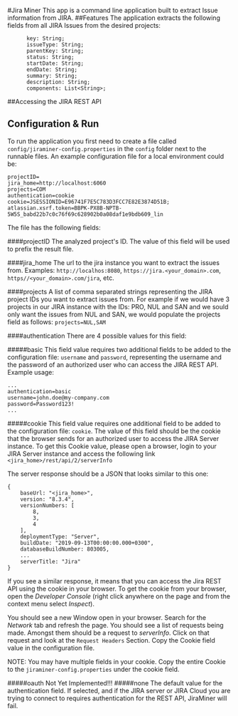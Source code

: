 #Jira Miner
This app is a command line application built to extract Issue information from JIRA. 
##Features
The application extracts the following fields from all JIRA Issues from the desired projects:
```     
      key: String;
      issueType: String;
      parentKey: String;
      status: String;
      startDate: String;
      endDate: String;
      summary: String;
      description: String;
      components: List<String>;
```
##Accessing the JIRA REST API


## Configuration & Run
To run the application you first need to create a file called `config/jiraminer-config.properties` in the `config` folder next to the runnable files.
An example configuration file for a local environment could be:
```$xslt
projectID=
jira_home=http://localhost:6060
projects=COM
authentication=cookie
cookie=JSESSIONID=E96741F7E5C783D3FCC7E82E3874D51B; atlassian.xsrf.token=BBPK-PX8B-NPTB-5W5S_babd22b7c0c76f69c628902b0a08daf1e9bdb609_lin
```

The file has the following fields:

####projectID
The analyzed project's ID. The value of this field will be used to prefix the result file.

####jira_home
The url to the jira instance you want to extract the issues from. Examples: `http://localhos:8080`, `https://jira.<your_domain>.com`, `https//<your_domain>.com/jira`, etc.

####projects
A list of comma separated strings representing the JIRA project IDs you want to extract issues from. For example if we would have 3 projects in our JIRA instance with the IDs: PRO, NUL and SAN and we sould only want the issues from NUL and SAN, we would populate the projects field as follows: 
`projects=NUL,SAM`

####authentication
There are 4 possible values for this field:

#####basic
This field value requires two additional fields to be added to the configuration file: `username` and `password`, representing the username and the password of an authorized user who can access the JIRA REST API.
Example usage: 
```$xslt
...
authentication=basic
username=john.doe@my-company.com
password=Password123!
...
```

#####cookie
This field value requires one additional field to be added to the configuration file: `cookie`. The value of this field should be the cookie that the browser sends for an authorized user to access the JIRA Server instance.
To get this Cookie value, please open a browser, login to your JIRA Server instance and access the following link `<jira_home>/rest/api/2/serverInfo`

The server response should be a JSON that looks similar to this one:
```$xslt
{
    baseUrl: "<jira_home>",
    version: "8.3.4",
    versionNumbers: [
        8,
        3,
        4
    ],
    deploymentType: "Server",
    buildDate: "2019-09-13T00:00:00.000+0300",
    databaseBuildNumber: 803005,
    ...
    serverTitle: "Jira"
}
```

If you see a similar response, it means that you can access the Jira REST API using the cookie in your browser.
To get the cookie from your browser, open the _Developer Console_ (right click anywhere on the page and from the context menu select _Inspect_).

You should see a new Window open in your browser. Search for the _Network_ tab and refresh the page. You should see a list of requests being made.
Amongst them should be a request to _serverInfo_. Click on that request and look at the `Request Headers` Section. Copy the Cookie field value in the configuration file. 

NOTE: You may have multiple fields in your cookie. Copy the entire Cookie to the `jiraminer-config.properties` under the cookie field.

#####oauth
Not Yet Implemented!!!
#####none
The default value for the authentication field. If selected, and if the JIRA server or JIRA Cloud you are trying to connect to requires authentication for the REST API, JiraMiner will fail.
